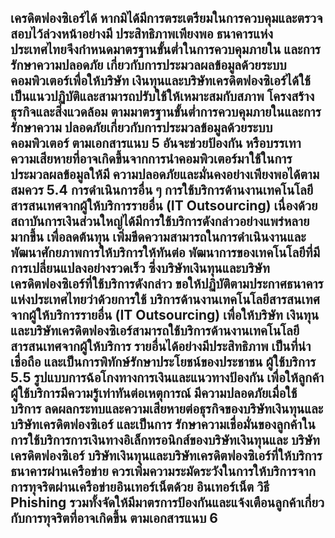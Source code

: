 เครดิตฟองซิเอร์ได้ หากมิได้มีการตระเตรียมในการควบคุมและตรวจสอบไว้ล่วงหน้าอย่างมี
ประสิทธิภาพเพียงพอ ธนาคารแห่งประเทศไทยจึงกำหนดมาตรฐานขั้นต่ำในการควบคุมภายใน
และการรักษาความปลอดภัย เกี่ยวกับการประมวลผลข้อมูลด้วยระบบคอมพิวเตอร์เพื่อให้บริษัท
เงินทุนและบริษัทเครดิตฟองซิเอร์ได้ใช้เป็นแนวปฏิบัติและสามารถปรับใช้ให้เหมาะสมกับสภาพ
โครงสร้างธุรกิจและสิ่งแวดล้อม ตามมาตรฐานขั้นต่ำการควบคุมภายในและการรักษาความ
ปลอดภัยเกี่ยวกับการประมวลข้อมูลด้วยระบบคอมพิวเตอร์ ตามเอกสารแนบ 5 อันจะช่วยป้องกัน
หรือบรรเทาความเสียหายที่อาจเกิดขึ้นจากการนำคอมพิวเตอร์มาใช้ในการประมวลผลข้อมูลให้มี
ความปลอดภัยและมั่นคงอย่างเพียงพอได้ตามสมควร
5.4 การดำเนินการอื่น ๆ
การใช้บริการด้านงานเทคโนโลยีสารสนเทศจากผู้ให้บริการรายอื่น (IT
Outsourcing) เนื่องด้วยสถาบันการเงินส่วนใหญ่ได้มีการใช้บริการดังกล่าวอย่างแพร่หลายมากขึ้น
เพื่อลดต้นทุน เพิ่มขีดความสามารถในการดำเนินงานและพัฒนาศักยภาพการให้บริการให้ทันต่อ
พัฒนาการของเทคโนโลยีที่มีการเปลี่ยนแปลงอย่างรวดเร็ว ซึ่งบริษัทเงินทุนและบริษัท
เครดิตฟองซิเอร์ที่ใช้บริการดังกล่าว ขอให้ปฏิบัติตามประกาศธนาคารแห่งประเทศไทยว่าด้วยการใช้
บริการด้านงานเทคโนโลยีสารสนเทศจากผู้ให้บริการรายอื่น (IT Outsourcing) เพื่อให้บริษัท
เงินทุนและบริษัทเครดิตฟองซิเอร์สามารถใช้บริการด้านงานเทคโนโลยีสารสนเทศจากผู้ให้บริการ
รายอื่นได้อย่างมีประสิทธิภาพ เป็นที่น่าเชื่อถือ และเป็นการพิทักษ์รักษาประโยชน์ของประชาชน
ผู้ใช้บริการ
5.5 รูปแบบการฉ้อโกงทางการเงินและแนวทางป้องกัน
เพื่อให้ลูกค้าผู้ใช้บริการมีความรู้เท่าทันต่อเหตุการณ์ มีความปลอดภัยเมื่อใช้บริการ
ลดผลกระทบและความเสียหายต่อธุรกิจของบริษัทเงินทุนและบริษัทเครดิตฟองซิเอร์ และเป็นการ
รักษาความเชื่อมั่นของลูกค้าในการใช้บริการการเงินทางอิเล็กทรอนิกส์ของบริษัทเงินทุนและ
บริษัทเครดิตฟองซิเอร์
บริษัทเงินทุนและบริษัทเครดิตฟองซิเอร์ที่ให้บริการธนาคารผ่านเครือข่าย
ควรเพิ่มความระมัดระวังในการให้บริการจากการทุจริตผ่านเครือข่ายอินเทอร์เน็ตด้วย
อินเทอร์เน็ต
วิธี Phishing รวมทั้งจัดให้มีมาตรการป้องกันและแจ้งเตือนลูกค้าเกี่ยวกับการทุจริตที่อาจเกิดขึ้น
ตามเอกสารแนบ 6
----
